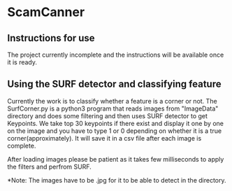 # ScamCanner

## Instructions for use

The project currently incomplete and the instructions will be available once it is ready.

## Using the SURF detector and classifying feature

Currently the work is to classify whether a feature is a corner or not. The SurfCorner.py is a python3 program that reads images from "ImageData" directory and does some filtering and then uses SURF detector to get Keypoints. We take top 30 keypoints if there exist and display it one by one on the image and you have to type 1 or 0 depending on whether it is a true corner(approximately). It will save it in a csv file after each image is complete.

After loading images please be patient as it takes few milliseconds to apply the filters and perfrom SURF.

*Note: The images have to be .jpg for it to be able to detect in the directory.
